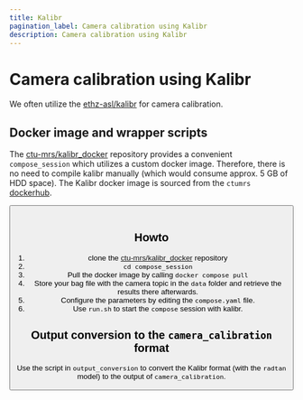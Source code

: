 ```yaml
---
title: Kalibr
pagination_label: Camera calibration using Kalibr
description: Camera calibration using Kalibr
---
```


# Camera calibration using Kalibr

We often utilize the [ethz-asl/kalibr](https://github.com/ethz-asl/kalibr) for camera calibration.

## Docker image and wrapper scripts

The [ctu-mrs/kalibr_docker](https://github.com/ctu-mrs/kalibr_docker) repository provides a convenient `compose_session` which utilizes a custom docker image.
Therefore, there is no need to compile kalibr manually (which would consume approx. 5 GB of HDD space).
The Kalibr docker image is sourced from the `ctumrs` [dockerhub](https://hub.docker.com/u/ctumrs).

<Button label="🔗 ctu-mrs/kalibr_docker repository" link="https://github.com/ctu-mrs/kalibr_docker" block /><br />

## Howto

1. clone the [ctu-mrs/kalibr_docker](https://github.com/ctu-mrs/kalibr_docker) repository
2. `cd compose_session`
2. Pull the docker image by calling `docker compose pull`
3. Store your bag file with the camera topic in the `data` folder and retrieve the results there afterwards.
4. Configure the parameters by editing the `compose.yaml` file.
5. Use `run.sh` to start the `compose` session with kalibr.

## Output conversion to the `camera_calibration` format

Use the script in `output_conversion` to convert the Kalibr format (with the `radtan` model) to the output of `camera_calibration`.
